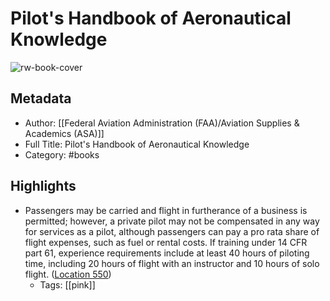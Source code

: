 # Pilot's Handbook of Aeronautical Knowledge

![rw-book-cover](https://m.media-amazon.com/images/I/81grEQIVq2L._SY160.jpg)

## Metadata
- Author: [[Federal Aviation Administration (FAA)/Aviation Supplies & Academics (ASA)]]
- Full Title: Pilot's Handbook of Aeronautical Knowledge
- Category: #books

## Highlights
- Passengers may be carried and flight in furtherance of a business is permitted; however, a private pilot may not be compensated in any way for services as a pilot, although passengers can pay a pro rata share of flight expenses, such as fuel or rental costs. If training under 14 CFR part 61, experience requirements include at least 40 hours of piloting time, including 20 hours of flight with an instructor and 10 hours of solo flight. ([Location 550](https://readwise.io/to_kindle?action=open&asin=B07MQWBW25&location=550))
    - Tags: [[pink]] 
